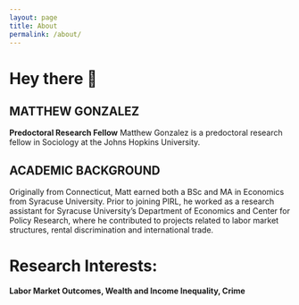 ```yaml
---
layout: page
title: About
permalink: /about/
---
```

# Hey there 👋

## MATTHEW GONZALEZ
**Predoctoral Research Fellow**
Matthew Gonzalez is a predoctoral research fellow in Sociology at the Johns Hopkins University. 

## ACADEMIC BACKGROUND
Originally from Connecticut, Matt earned both a BSc and MA in Economics from Syracuse University. Prior to joining PIRL, he worked as a research assistant for Syracuse University’s Department of Economics and Center for Policy Research, where he contributed to projects related to labor market structures, rental discrimination and international trade. 

# Research Interests: 
**Labor Market Outcomes, Wealth and Income Inequality, Crime** 
